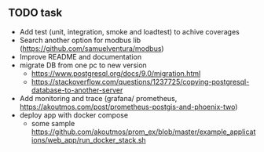 ## TODO task

- Add test (unit, integration, smoke and loadtest) to achive coverages
- Search another option for modbus lib (https://github.com/samuelventura/modbus)
- Improve README and documentation
- migrate DB from one pc to new version
  - https://www.postgresql.org/docs/9.0/migration.html
  - https://stackoverflow.com/questions/1237725/copying-postgresql-database-to-another-server
- Add monitoring and trace (grafana/ prometheus, https://akoutmos.com/post/prometheus-postgis-and-phoenix-two)
- deploy app with docker compose
  - some sample https://github.com/akoutmos/prom_ex/blob/master/example_applications/web_app/run_docker_stack.sh
  